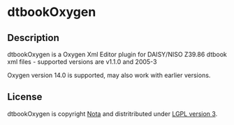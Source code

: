 # dtbookOxygen

## Description

dtbookOxygen is a Oxygen Xml Editor plugin for DAISY/NISO Z39.86 dtbook xml files - supported versions are v1.1.0 and 2005-3

Oxygen version 14.0 is supported, may also work with earlier versions.

## License

dtbookOxygen is copyright [Nota](http://nota.nu/) and distritributed under [LGPL version 3](/Notalib/dtbookOxygen/blob/master/lgpl-license.txt).
